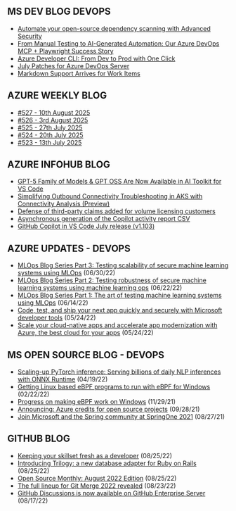 ## MS DEV BLOG DEVOPS 

<!-- DEVBLOGDEVOPS:START -->
- [Automate your open-source dependency scanning with Advanced Security](https://devblogs.microsoft.com/devops/automate-your-open-source-dependency-scanning-with-advanced-security/)
- [From Manual Testing to AI-Generated Automation: Our Azure DevOps MCP + Playwright Success Story](https://devblogs.microsoft.com/devops/from-manual-testing-to-ai-generated-automation-our-azure-devops-mcp-playwright-success-story/)
- [Azure Developer CLI: From Dev to Prod with One Click](https://devblogs.microsoft.com/devops/azure-developer-cli-from-dev-to-prod-with-one-click/)
- [July Patches for Azure DevOps Server](https://devblogs.microsoft.com/devops/july-patches-for-azure-devops-server-2/)
- [Markdown Support Arrives for Work Items](https://devblogs.microsoft.com/devops/markdown-support-arrives-for-work-items/)
<!-- DEVBLOGDEVOPS:END -->


## AZURE WEEKLY BLOG

<!-- AZUREWEEKLY:START -->
- [#527 - 10th August 2025](https://azureweekly.info/issue-527.html)
- [#526 - 3rd August 2025](https://azureweekly.info/issue-526.html)
- [#525 - 27th July 2025](https://azureweekly.info/issue-525.html)
- [#524 - 20th July 2025](https://azureweekly.info/issue-524.html)
- [#523 - 13th July 2025](https://azureweekly.info/issue-523.html)
<!-- AZUREWEEKLY:END -->

## AZURE INFOHUB BLOG 

<!-- AZUREINFOHUB:START -->
- [GPT-5 Family of Models &amp; GPT OSS Are Now Available in AI Toolkit for VS Code](https://techcommunity.microsoft.com/t5/microsoft-developer-community/gpt-5-family-of-models-gpt-oss-are-now-available-in-ai-toolkit/ba-p/4441394)
- [Simplifying Outbound Connectivity Troubleshooting in AKS with Connectivity Analysis &lpar;Preview&rpar;](https://techcommunity.microsoft.com/t5/apps-on-azure-blog/simplifying-outbound-connectivity-troubleshooting-in-aks-with/ba-p/4441200)
- [Defense of third-party claims added for volume licensing customers](https://github.blog/changelog/2025-08-08-defense-of-third-party-claims-added-for-volume-licensing-customers)
- [Asynchronous generation of the Copilot activity report CSV](https://github.blog/changelog/2025-08-07-asynchronous-generation-of-the-copilot-activity-report-csv)
- [GitHub Copilot in VS Code July release &lpar;v1.103&rpar;](https://github.blog/changelog/2025-08-07-github-copilot-in-vs-code-july-release-v1-103)
<!-- AZUREINFOHUB:END -->


## AZURE UPDATES - DEVOPS 

<!-- AZUREUPDATES:START -->

 - [MLOps Blog Series Part 3: Testing scalability of secure machine learning systems using MLOps](https://azure.microsoft.com/blog/mlops-blog-series-part-3-testing-scalability-of-secure-machine-learning-systems-using-mlops/) (06/30/22)
 - [MLOps Blog Series Part 2: Testing robustness of secure machine learning systems using machine learning ops](https://azure.microsoft.com/blog/mlops-blog-series-part-2-testing-robustness-of-secure-machine-learning-systems-using-machine-learning-ops/) (06/22/22)
 - [MLOps Blog Series Part 1: The art of testing machine learning systems using MLOps](https://azure.microsoft.com/blog/mlops-blog-series-part-1-the-art-of-testing-machine-learning-systems-using-mlops/) (06/14/22)
 - [Code, test, and ship your next app quickly and securely with Microsoft developer tools](https://azure.microsoft.com/blog/code-test-and-ship-your-next-app-quickly-and-securely-with-microsoft-developer-tools/) (05/24/22)
 - [Scale your cloud-native apps and accelerate app modernization with Azure, the best cloud for your apps](https://azure.microsoft.com/blog/scale-your-cloudnative-apps-and-accelerate-app-modernization-with-azure-the-best-cloud-for-your-apps/) (05/24/22)
<!-- AZUREUPDATES:END -->


## MS OPEN SOURCE BLOG - DEVOPS 

<!-- MSOPENSOURCEBLOG:START -->

 - [Scaling-up PyTorch inference: Serving billions of daily NLP inferences with ONNX Runtime](https://cloudblogs.microsoft.com/opensource/2022/04/19/scaling-up-pytorch-inference-serving-billions-of-daily-nlp-inferences-with-onnx-runtime/) (04/19/22)
 - [Getting Linux based eBPF programs to run with eBPF for Windows](https://cloudblogs.microsoft.com/opensource/2022/02/22/getting-linux-based-ebpf-programs-to-run-with-ebpf-for-windows/) (02/22/22)
 - [Progress on making eBPF work on Windows](https://cloudblogs.microsoft.com/opensource/2021/11/29/progress-on-making-ebpf-work-on-windows/) (11/29/21)
 - [Announcing: Azure credits for open source projects](https://cloudblogs.microsoft.com/opensource/2021/09/28/announcing-azure-credits-for-open-source-projects/) (09/28/21)
 - [Join Microsoft and the Spring community at SpringOne 2021](https://cloudblogs.microsoft.com/opensource/2021/08/27/join-microsoft-and-the-spring-community-at-springone-2021/) (08/27/21)
<!-- MSOPENSOURCEBLOG:END -->


## GITHUB BLOG


<!-- GITHUB:START -->

 - [Keeping your skillset fresh as a developer](https://github.blog/2022-08-25-keeping-your-skillset-fresh-as-a-developer/) (08/25/22)
 - [Introducing Trilogy: a new database adapter for Ruby on Rails](https://github.blog/2022-08-25-introducing-trilogy-a-new-database-adapter-for-ruby-on-rails/) (08/25/22)
 - [Open Source Monthly: August 2022 Edition](https://github.blog/2022-08-25-open-source-monthly-august-2022-edition/) (08/25/22)
 - [The full lineup for Git Merge 2022 revealed](https://github.blog/2022-08-23-the-full-lineup-for-git-merge-2022-revealed/) (08/23/22)
 - [GitHub Discussions is now available on GitHub Enterprise Server](https://github.blog/2022-08-17-github-discussions-is-now-available-on-github-enterprise-server/) (08/17/22)
<!-- GITHUB:END -->
